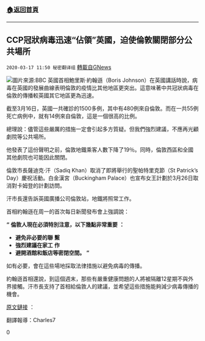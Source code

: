 ###  [:house:返回首頁](https://github.com/ourhimalayas/txt)
---

## CCP冠狀病毒迅速“佔領”英國，迫使倫敦關閉部分公共場所
`2020-03-17 11:50 秘密翻译组` [轉載自GNews](https://gnews.org/zh-hant/143404/)

![](https://s3-ap-northeast-1.amazonaws.com/news.guo.offload.media/wp-content/uploads/2020/03/17114828/%E8%8B%B1%E5%9B%BD.jpg)圖片來源:BBC 
英國首相鮑里斯·約翰遜（Boris Johnson）在英國講話時說，病毒在英國的發展曲線表明倫敦的疫情比其他地區更突出。這意味著中共冠狀病毒在倫敦的傳播較英國其它地區更為迅速。

截至3月16日，英國一共確診的1500多例，其中有480例來自倫敦。而在一共55例死亡病例中，就有14例來自倫敦，這是一個很高的比例。

總理說：儘管這些嚴厲的措施一定會引起多方質疑。但我們強烈建議，不應再光顧劇院等公共場所。

他發表了這份聲明之前，倫敦地鐵乘客人數下降了19％。同時，倫敦西區和全國其他劇院也可能因此關閉。

倫敦市長薩迪克·汗（Sadiq Khan）取消了即將舉行的聖帕特里克節（St Patrick’s Day）慶祝活動。白金漢宮（Buckingham Palace）也宣布女王計劃於3月26日取消對卡姆登的計劃訪問。

汗市長還告訴英國廣播公司倫敦站，地鐵將照常工作。

首相約翰遜在周一的首次每日新聞發布會上強調說：

**“** **倫敦人現在必須特別注意，以下幾點非常重要** **：**

- **避免非必要的聯** **繫**
- **強烈建議在家工** **作**
- **避開酒館和飯店等密閉空間。** **”**


如有必要，會在這些場地採取法律措施以避免病毒的傳播。

約翰遜首相還說，到這個週末，那些有嚴重健康問題的人將被隔離12星期不與外界接觸。汗市長支持了首相給倫敦人的建議，並希望這些措施能夠減少病毒傳播的機會。

[原文鏈接](https://www.bbc.com/news/uk-england-london-51910748) ：

翻譯報導：Charles7

0
